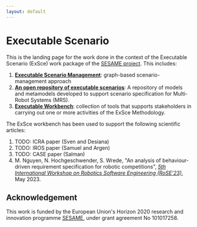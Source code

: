 ```yaml
---
layout: default
---
```

# Executable Scenario

This is the landing page for the work done in the context of the Executable Scenario (ExSce)
work package of the [SESAME project](https://www.sesame-project.org/). This includes:

1. **[Executable Scenario Management](https://hbrs-sesame.github.io/metamorphic_testing/)**:
    graph-based scenario-management approach
2. **[An open repository of executable scenarios](exsce-repo.md)**:
    A repository of models and metamodels developed to support scenario specification for
    Multi-Robot Systems (MRS).
3. **[Executable Workbench](exsce-workbench.md)**: collection of tools that supports stakeholders
    in carrying out one or more activities of the ExSce Methodology.

The ExSce workbench has been used to support the following scientific articles:

1. TODO: ICRA paper (Sven and Desiana)
2. TODO: IROS paper (Samuel and Argen)
3. TODO: CASE paper (Salman)
4. M. Nguyen, N. Hochgeschwender, S. Wrede, "An analysis of behaviour-driven requirement specification for robotic competitions", [_5th International Workshop on Robotics Software Engineering (RoSE’23)_](https://rose-workshops.github.io/rose2023/), May 2023.

## Acknowledgement

This work is funded by the European Union's Horizon 2020 research and innovation programme
[SESAME](https://www.sesame-project.org/), under grant agreement No 101017258.
